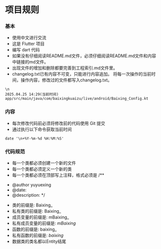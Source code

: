 # 项目规则
### 基本
- 使用中文进行交流
- 这是 Flutter 项目
- 编写 dart 代码
- 如果没有仔细阅读README.md文件，必须仔细阅读README.md文件和内容中链接的md文件。
- 出现文件的增加和删除都要完善到工程索引.md文件里。
- changelog.txt已有内容不可变，只能进行内容追加。
将每一次操作的当前时间，操作内容，修改过的文件都写入changelog.txt。
```
\n
2025.04.25 14:29(当前时间)
app/src/main/java/com/baixingkuaizu/live/android/Baixing_Config.kt
```

### 内容
- 每次修改代码前必须将修改前的代码使用 Git 提交
- 通过执行以下命令获取当前时间
```
date '\n+%Y-%m-%d %H:%M:%S'
```


### 代码规范
- 每一个类都必须创建一个新的文件
- 每一个类都必须定义一个新的类
- 每一个类都必须在顶部写上注释，格式必须是
  /**
* @author yuyuexing
* @date:
* @description:
  */
- 类的前缀是: Baixing_
- 私有类的前缀是: Baixing_
- 成员变量的前缀是: mBaixing_
- 私有成员变量的前缀是: _mBaixing_
- 函数的前缀是: baixing_
- 私有函数的前缀是: _baixing_
- 数据类的类名都以Entity结尾